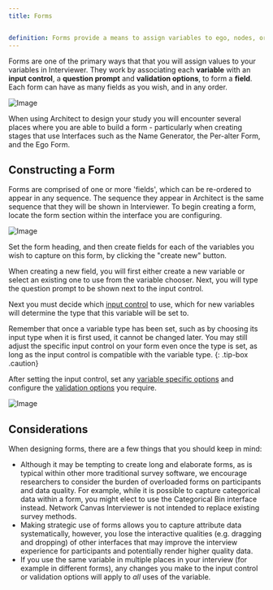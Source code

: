 ```yaml
---
title: Forms


definition: Forms provide a means to assign variables to ego, nodes, or edges, using a familiar and easy to use interface.
---
```


Forms are one of the primary ways that that you will assign values to your variables in Interviewer. They work by associating each **variable** with an **input control**, a **question prompt** and **validation options**, to form a **field**. Each form can have as many fields as you wish, and in any order.

![Image](../../assets/img/key-concepts/forms/preview.png)

When using Architect to design your study you will encounter several places where you are able to build a form - particularly when creating stages that use Interfaces such as the Name Generator, the Per-alter Form, and the Ego Form.

## Constructing a Form

Forms are comprised of one or more 'fields', which can be re-ordered to appear in any sequence. The sequence they appear in Architect is the same sequence that they will be shown in Interviewer. To begin creating a form, locate the form section within the interface you are configuring.

![Image](../../assets/img/key-concepts/forms/form.png)

Set the form heading, and then create fields for each of the variables you wish to capture on this form, by clicking the "create new" button.

When creating a new field, you will first either create a new variable or select an existing one to use from the variable chooser. Next, you will type the question prompt to be shown next to the input control.

Next you must decide which [input control](./input-controls.md) to use, which for new variables will determine the type that this variable will be set to.

Remember that once a variable type has been set, such as by choosing its input type when it is first used, it cannot be changed later. You may still adjust the specific input control on your form even once the type is set, as long as the input control is compatible with the variable type.
{: .tip-box .caution}

After setting the input control, set any [variable specific options](../_reference/variable-types.md) and configure the [validation options](./field-validation.md) you require.

![Image](../../assets/img/key-concepts/forms/field.png)

## Considerations

When designing forms, there are a few things that you should keep in mind:

- Although it may be tempting to create long and elaborate forms, as is typical within other more traditional survey software, we encourage researchers to consider the burden of overloaded forms on participants and data quality. For example, while it is possible to capture categorical data within a form, you might elect to use the Categorical Bin interface instead. Network Canvas Interviewer is not intended to replace existing survey methods.
- Making strategic use of forms allows you to capture attribute data systematically, however, you lose the interactive qualities (e.g. dragging and dropping) of other interfaces that may improve the interview experience for participants and potentially render higher quality data.
- If you use the same variable in multiple places in your interview (for example in different forms), any changes you make to the input control or validation options will apply to _all_ uses of the variable.
